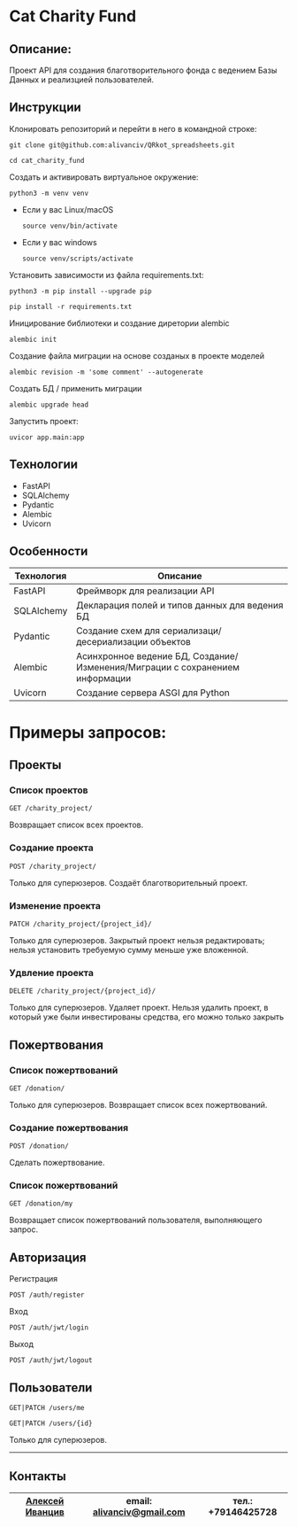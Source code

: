 # Cat Charity Fund


## Описание:

Проект API для создания благотворительного фонда с ведением Базы Данных и реализцией пользователей.

## Инструкции
Клонировать репозиторий и перейти в него в командной строке:

```
git clone git@github.com:alivanciv/QRkot_spreadsheets.git
```

```
cd cat_charity_fund
```

Cоздать и активировать виртуальное окружение:

```
python3 -m venv venv
```

* Если у вас Linux/macOS

    ```
    source venv/bin/activate
    ```

* Если у вас windows

    ```
    source venv/scripts/activate
    ```

Установить зависимости из файла requirements.txt:

```
python3 -m pip install --upgrade pip
```

```
pip install -r requirements.txt
```

Иницирование библиотеки и создание диретории alembic
```
alembic init
```

Создание файла миграции на основе созданых в проекте моделей
```
alembic revision -m 'some comment' --autogenerate
```

Создать БД / применить миграции
```
alembic upgrade head
```

Запустить проект:

```
uvicor app.main:app
```

## Технологии
 - FastAPI
 - SQLAlchemy
 - Pydantic
 - Alembic
 - Uvicorn

## Особенности
| Технология | Описание |
| ------ | ------ |
| FastAPI | Фреймворк для реализации API |
| SQLAlchemy | Декларация полей и типов данных для ведения БД |
| Pydantic | Создание схем для сериализаци/десериализации объектов |
| Alembic | Асинхронное ведение БД, Создание/Изменения/Миграции с сохранением информации |
| Uvicorn | Создание сервера ASGI для Python |


# Примеры запросов:

## Проекты

### Список проектов
```
GET /charity_project/
```
Возвращает список всех проектов.

### Создание проекта
```
POST /charity_project/
```
Только для суперюзеров.
Создаёт благотворительный проект.

### Изменение проекта
```
PATCH /charity_project/{project_id}/
```
Только для суперюзеров.
Закрытый проект нельзя редактировать; нельзя установить требуемую сумму меньше уже вложенной.

### Удвление проекта
```
DELETE /charity_project/{project_id}/
```
Только для суперюзеров.
Удаляет проект. Нельзя удалить проект, в который уже были инвестированы средства, его можно только закрыть


## Пожертвования

### Список пожертвований
```
GET /donation/
```
Только для суперюзеров.
Возвращает список всех пожертвований.

### Создание пожертвования
```
POST /donation/
```
Сделать пожертвование.

### Список пожертвований
```
GET /donation/my
```
Возвращает список пожертвований пользователя, выполняющего запрос.

## Авторизация

Регистрация
```
POST /auth/register
```

Вход
```
POST /auth/jwt/login
```

Выход
```
POST /auth/jwt/logout
```

## Пользователи

```
GET|PATCH /users/me
```

```
GET|PATCH /users/{id}
```
Только для суперюзеров.

---
## Контакты
 [Алексей Иванцив](https://github.com/alivanciv) | email: alivanciv@gmail.com |тел.: +79146425728
 ------ | ------ |------  

